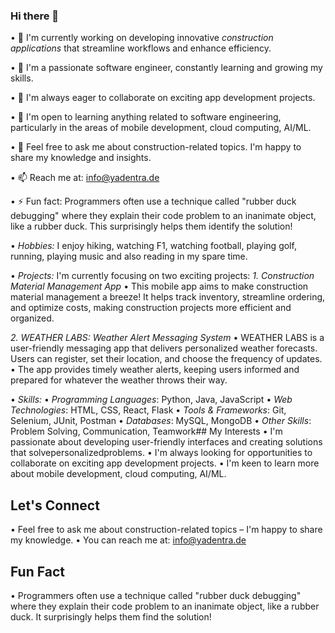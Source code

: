 ### Hi there 👋
•⁠  ⁠🔭 I'm currently working on developing innovative *construction applications* that streamline workflows and enhance efficiency.

•⁠  ⁠🌱 I'm a passionate software engineer, constantly learning and growing my skills.

•⁠  ⁠👯 I'm always eager to collaborate on exciting app development projects.

•⁠  ⁠🤔 I'm open to learning anything related to software engineering, particularly in the areas of mobile development, cloud computing, AI/ML.

•⁠  ⁠💬 Feel free to ask me about construction-related topics. I'm happy to share my knowledge and insights.

•⁠  ⁠📫 Reach me at: info@yadentra.de

•⁠  ⁠⚡ Fun fact:  Programmers often use a technique called "rubber duck debugging" where they explain their code problem to an inanimate object, like a rubber duck. This surprisingly helps them identify the solution!

•⁠  ⁠*Hobbies:* I enjoy hiking, watching F1, watching football, playing golf, running, playing music and also reading in my spare time.

•⁠  ⁠*Projects:*
I'm currently focusing on two exciting projects:
*1. Construction Material Management App*
•⁠  ⁠This mobile app aims to make construction material management a breeze! It helps track inventory, streamline ordering, and optimize costs, making construction projects more efficient and organized.

*2. WEATHER LABS: Weather Alert Messaging System*
•⁠  ⁠WEATHER LABS is a user-friendly messaging app that delivers personalized weather forecasts. Users can register, set their location, and choose the frequency of updates. 
•⁠  ⁠The app provides timely weather alerts, keeping users informed and prepared for whatever the weather throws their way.

•⁠  ⁠*Skills:*
•⁠  ⁠*Programming Languages*: Python, Java, JavaScript
•⁠  ⁠*Web Technologies*: HTML, CSS, React, Flask
•⁠  ⁠*Tools & Frameworks*: Git, Selenium, JUnit, Postman
•⁠  ⁠*Databases*: MySQL, MongoDB
•⁠  ⁠*Other Skills*: Problem Solving, Communication, Teamwork## My Interests
•⁠  ⁠I'm passionate about developing user-friendly interfaces and creating solutions that solvepersonalizedproblems.
•⁠  ⁠I'm always looking for opportunities to collaborate on exciting app development projects.
•⁠  ⁠I'm keen to learn more about mobile development, cloud computing, AI/ML.

## Let's Connect
•⁠  ⁠Feel free to ask me about construction-related topics – I'm happy to share my knowledge.
•⁠  ⁠You can reach me at: info@yadentra.de

##  Fun Fact
•⁠  ⁠Programmers often use a technique called "rubber duck debugging" where they explain their code problem to an inanimate object, like a rubber duck. It surprisingly helps them find the solution!

